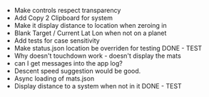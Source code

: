* Make controls respect transparency
* Add Copy 2 Clipboard for system
* Make it display distance to location when zeroing in
* Blank Target / Current Lat Lon when not on a planet
* Add tests for case sensitivity
* Make status.json location be overriden for testing DONE - TEST
* Why doesn't touchdown work - doesn't display the mats
* can I get messages into the app log?
* Descent speed suggestion would be good.
* Async loading of mats.json
* Display distance to a system when not in it DONE - TEST
